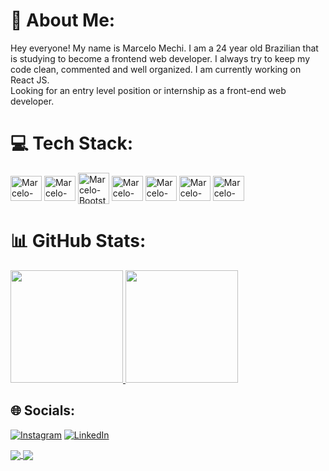 # 💫 About Me:
Hey everyone! My name is Marcelo Mechi. I am a 24 year old Brazilian that is studying to become a frontend web developer. I always try to keep my code clean, commented and well organized. I am currently working on React JS.<br>Looking for an entry level position or internship as a front-end web developer. 

# 💻 Tech Stack:
<p align="left"> 
  <img align="center" alt="Marcelo-HTML" height="40" width="50" src="https://cdn.jsdelivr.net/gh/devicons/devicon/icons/html5/html5-original.svg" />
  <img align="center" alt="Marcelo-CSS" height="40" width="50" src="https://cdn.jsdelivr.net/gh/devicons/devicon/icons/css3/css3-original.svg" />
  <img align="center" alt="Marcelo-Bootstrap" height="50" width="50" src="https://cdn.jsdelivr.net/gh/devicons/devicon/icons/bootstrap/bootstrap-original.svg" />
  <img align="center" alt="Marcelo-Javascript" height="40" width="50" src="https://cdn.jsdelivr.net/gh/devicons/devicon/icons/javascript/javascript-original.svg" />
  <img align="center" alt="Marcelo-React" height="40" width="50" src="https://cdn.jsdelivr.net/gh/devicons/devicon/icons/react/react-original.svg" />
  <img align="center" alt="Marcelo-Git" height="40" width="50" src="https://cdn.jsdelivr.net/gh/devicons/devicon/icons/git/git-original.svg" />
  <img align="center" alt="Marcelo-VSCode" height="40" width="50" src="https://cdn.jsdelivr.net/gh/devicons/devicon/icons/vscode/vscode-original.svg" />
</p>

# 📊 GitHub Stats:

  <a href="https://github.com/marcmechi98">
  <img height="180em" src="https://github-readme-stats.vercel.app/api?username=marcmechi98&show_icons=true&theme=dracula&include_all_commits=true&count_private=true"/>
  </a>
   <a href="https://github.com/marcmechi98">
  <img height="180em" src="https://github-readme-stats.vercel.app/api/top-langs/?username=marcmechi98&layout=compact&langs_count=7&theme=dracula"/>
   </a>

## 🌐 Socials:
[![Instagram](https://img.shields.io/badge/Instagram-%23E4405F.svg?logo=Instagram&logoColor=white)](https://instagram.com/marcedumechi) [![LinkedIn](https://img.shields.io/badge/LinkedIn-%230077B5.svg?logo=linkedin&logoColor=white)](https://linkedin.com/in/marcmechi98/) 

<a href="https://github.com/anuraghazra/github-readme-stats">
  <img align="center" src="https://github-readme-stats.vercel.app/api/pin/?username=anuraghazra&repo=github-readme-stats" />
</a>
<a href="https://github.com/anuraghazra/convoychat">
  <img align="center" src="https://github-readme-stats.vercel.app/api/pin/?username=anuraghazra&repo=convoychat" />
</a>
